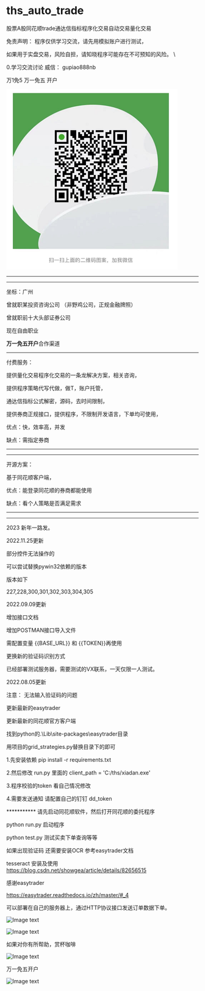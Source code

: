 # ths_auto_trade

股票A股同花顺trade通达信指标程序化交易自动交易量化交易 

免责声明： 程序仅供学习交流，请先用模拟账户进行测试，

如果用于实盘交易，风险自担，请知晓程序可能存在不可预知的风险。
\

0.学习交流讨论 威信： gupiao888nb 

万1免5 万一免五 开户

![Image text](https://raw.githubusercontent.com/ak4stock/ths_tdx_stock_xueqiu_guoren/main/contact.png)     



-------------------------------------------------------------
-------------------------------------------------------------

坐标：广州    


  曾就职某投资咨询公司 （非野鸡公司，正规金融牌照）    
  
  曾就职前十大头部证券公司    
  
  
  现在自由职业    
  
  
  **万一免五开户**合作渠道    
  
  
  
*************************************************************    



付费服务：    



提供量化交易程序化交易的一条龙解决方案，相关咨询，    


提供程序策略代写代做，做T，账户托管，    


通达信指标公式解密，源码，去时间限制，    



提供券商正规接口，提供程序，不限制开发语言，下单均可使用，    


优点：快，效率高，并发    


缺点：需指定券商    



-------------------------------------------------------------
-------------------------------------------------------------    


开源方案：    


  基于同花顺客户端，    
  
  
  优点：能登录同花顺的券商都能使用    
  
  
  缺点：看个人策略是否满足需求    
  
  

-------------------------------------------------------------
-------------------------------------------------------------    



2023 新年一路发。


2022.11.25更新

部分控件无法操作的

可以尝试替换pywin32依赖的版本

版本如下

227,228,300,301,302,303,304,305


2022.09.09更新

增加接口文档 

增加POSTMAN接口导入文件 

需配置变量 {{BASE_URL}} 和 {{TOKEN}}再使用


更换新的验证码识别方式


已经部署测试服务器，需要测试的VX联系，一天仅限一人测试。



2022.08.05更新

注意： 无法输入验证码的问题


更新最新的easytrader

更新最新的同花顺官方客户端

找到python的.\Lib\site-packages\easytrader目录

用项目的grid_strategies.py替换目录下的即可



1.先安装依赖 
pip install -r requirements.txt

2.然后修改 run.py 里面的 client_path = 'C:/ths/xiadan.exe'

3.程序校验的token 看自己情况修改

4.需要发送通知 请配置自己的钉钉 dd_token 

*********** 请先启动同花顺软件，然后打开同花顺的委托程序

python run.py 启动程序

python test.py 测试买卖下单查询等等

如果出现验证码 还需要安装OCR 参考easytrader文档 

tesseract 安装及使用
https://blog.csdn.net/showgea/article/details/82656515

感谢easytrader

https://easytrader.readthedocs.io/zh/master/#_4

可以部署在自己的服务器上，通过HTTP协议接口发送订单数据下单。


![Image text](https://raw.githubusercontent.com/ak4stock/ths_auto_trade/main/run.png)  

![Image text](https://raw.githubusercontent.com/ak4stock/ths_auto_trade/main/test.png)  



如果对你有所帮助，赏杯咖啡

![Image text](https://raw.githubusercontent.com/ak4stock/ths_auto_trade/main/code.jpg)

万一免五开户

![Image text](https://raw.githubusercontent.com/ak4stock/ths_auto_trade/main/%E4%B8%87%E4%B8%80%E5%85%8D%E4%BA%94%E5%BC%80%E6%88%B7.PNG)


